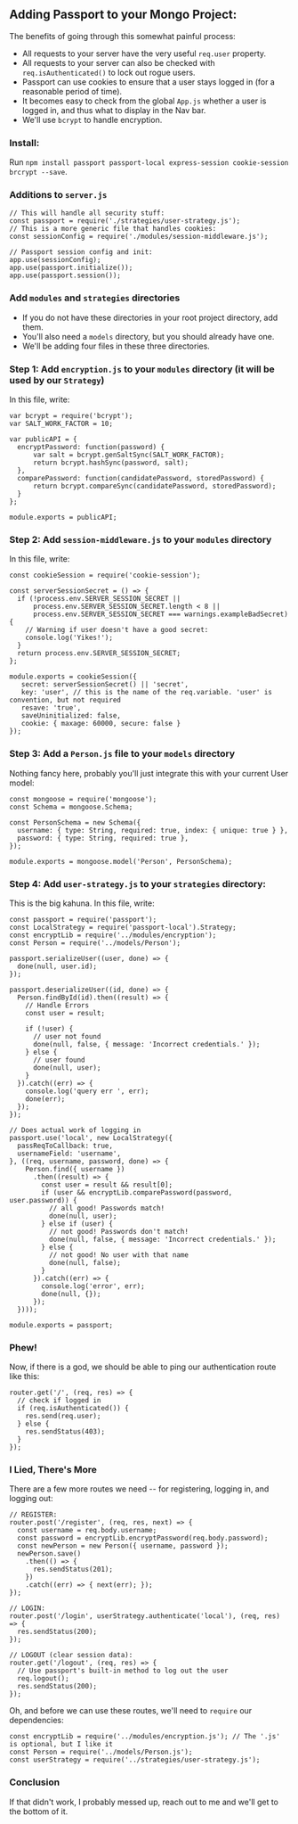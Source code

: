 
## Adding Passport to your Mongo Project:
The benefits of going through this somewhat painful process:
- All requests to your server have the very useful `req.user` property.
- All requests to your server can also be checked with `req.isAuthenticated()` to lock out rogue users.
- Passport can use cookies to ensure that a user stays logged in (for a reasonable period of time).
- It becomes easy to check from the global `App.js` whether a user is logged in, and thus what to display in the Nav bar.
- We'll use `bcrypt` to handle encryption.

### Install:
Run `npm install passport passport-local express-session cookie-session brcrypt --save`.

### Additions to `server.js`
```
// This will handle all security stuff:
const passport = require('./strategies/user-strategy.js');
// This is a more generic file that handles cookies:
const sessionConfig = require('./modules/session-middleware.js');

// Passport session config and init:
app.use(sessionConfig);
app.use(passport.initialize());
app.use(passport.session());
```

### Add `modules` and `strategies` directories
- If you do not have these directories in your root project directory, add them.
- You'll also need a `models` directory, but you should already have one.
- We'll be adding four files in these three directories.

### Step 1: Add `encryption.js` to your `modules` directory (it will be used by our `Strategy`)
In this file, write:
```
var bcrypt = require('bcrypt');
var SALT_WORK_FACTOR = 10;

var publicAPI = {
  encryptPassword: function(password) {
      var salt = bcrypt.genSaltSync(SALT_WORK_FACTOR);
      return bcrypt.hashSync(password, salt);
  },
  comparePassword: function(candidatePassword, storedPassword) {
      return bcrypt.compareSync(candidatePassword, storedPassword);
  }
};

module.exports = publicAPI;
```

### Step 2: Add `session-middleware.js` to your `modules` directory
In this file, write:

```
const cookieSession = require('cookie-session');

const serverSessionSecret = () => {
  if (!process.env.SERVER_SESSION_SECRET ||
      process.env.SERVER_SESSION_SECRET.length < 8 ||
      process.env.SERVER_SESSION_SECRET === warnings.exampleBadSecret) {
    // Warning if user doesn't have a good secret:
    console.log('Yikes!');
  }
  return process.env.SERVER_SESSION_SECRET;
};

module.exports = cookieSession({
   secret: serverSessionSecret() || 'secret',
   key: 'user', // this is the name of the req.variable. 'user' is convention, but not required
   resave: 'true',
   saveUninitialized: false,
   cookie: { maxage: 60000, secure: false }
});
```

### Step 3: Add a `Person.js` file to your `models` directory
Nothing fancy here, probably you'll just integrate this with your current User model:
```
const mongoose = require('mongoose');
const Schema = mongoose.Schema;

const PersonSchema = new Schema({
  username: { type: String, required: true, index: { unique: true } },
  password: { type: String, required: true },
});

module.exports = mongoose.model('Person', PersonSchema);
```

### Step 4: Add `user-strategy.js` to your `strategies` directory:
This is the big kahuna. In this file, write:
```
const passport = require('passport');
const LocalStrategy = require('passport-local').Strategy;
const encryptLib = require('../modules/encryption');
const Person = require('../models/Person');

passport.serializeUser((user, done) => {
  done(null, user.id);
});

passport.deserializeUser((id, done) => {
  Person.findById(id).then((result) => {
    // Handle Errors
    const user = result;

    if (!user) {
      // user not found
      done(null, false, { message: 'Incorrect credentials.' });
    } else {
      // user found
      done(null, user);
    }
  }).catch((err) => {
    console.log('query err ', err);
    done(err);
  });
});

// Does actual work of logging in
passport.use('local', new LocalStrategy({
  passReqToCallback: true,
  usernameField: 'username',
}, ((req, username, password, done) => {
    Person.find({ username })
      .then((result) => {
        const user = result && result[0];
        if (user && encryptLib.comparePassword(password, user.password)) {
          // all good! Passwords match!
          done(null, user);
        } else if (user) {
          // not good! Passwords don't match!
          done(null, false, { message: 'Incorrect credentials.' });
        } else {
          // not good! No user with that name
          done(null, false);
        }
      }).catch((err) => {
        console.log('error', err);
        done(null, {});
      });
  })));

module.exports = passport;
```

### Phew!
Now, if there is a god, we should be able to ping our authentication route like this:
```
router.get('/', (req, res) => {
  // check if logged in
  if (req.isAuthenticated()) {
    res.send(req.user);
  } else {
    res.sendStatus(403);
  }
});
```

### I Lied, There's More
There are a few more routes we need -- for registering, logging in, and logging out:
```
// REGISTER:
router.post('/register', (req, res, next) => {
  const username = req.body.username;
  const password = encryptLib.encryptPassword(req.body.password);
  const newPerson = new Person({ username, password });
  newPerson.save()
    .then(() => {
      res.sendStatus(201);
    })
    .catch((err) => { next(err); });
});

// LOGIN:
router.post('/login', userStrategy.authenticate('local'), (req, res) => {
  res.sendStatus(200);
});

// LOGOUT (clear session data):
router.get('/logout', (req, res) => {
  // Use passport's built-in method to log out the user
  req.logout();
  res.sendStatus(200);
});
```

Oh, and before we can use these routes, we'll need to `require` our dependencies:
```
const encryptLib = require('../modules/encryption.js'); // The '.js' is optional, but I like it
const Person = require('../models/Person.js');
const userStrategy = require('../strategies/user-strategy.js');
```

### Conclusion
If that didn't work, I probably messed up, reach out to me and we'll get to the bottom of it.
